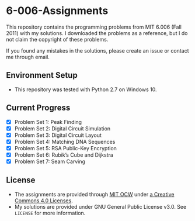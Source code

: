 # 6-006-Assignments

This repository contains the programming problems from MIT 6.006 (Fall 2011) with my solutions.
I downloaded the problems as a reference, but I do not claim the copyright of these problems.

If you found any mistakes in the solutions, please create an issue or contact me through email.

## Environment Setup

* This repository was tested with Python 2.7 on Windows 10.

## Current Progress

* [x] Problem Set 1: Peak Finding
* [x] Problem Set 2: Digital Circuit Simulation
* [x] Problem Set 3: Digital Circuit Layout
* [x] Problem Set 4: Matching DNA Sequences
* [x] Problem Set 5: RSA Public-Key Encryption
* [x] Problem Set 6: Rubik’s Cube and Dijkstra
* [x] Problem Set 7: Seam Carving

## License

* The assignments are provided through [MIT OCW](https://ocw.mit.edu/index.htm) under [a Creative Commons 4.0 Licenses](https://ocw.mit.edu/terms/).
* My solutions are provided under GNU General Public License v3.0. See `LICENSE` for more information.